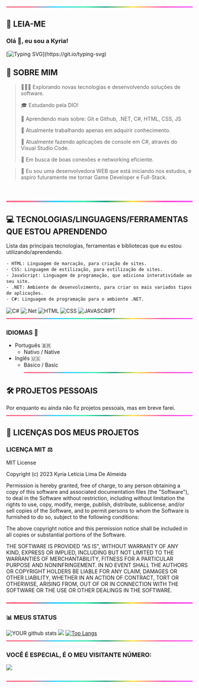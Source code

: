![](lineBar.png)
## 📝 LEIA-ME
 ### Olá 👋, eu sou a Kyria!
[![Typing SVG](https://readme-typing-svg.demolab.com?font=Rodada+Varela&weight=500&size=32&duration=4991&pause=1&color=FF66C4&background=FFFFFF00&center=verdadeiro&vCenter=verdadeiro&repeat=verdadeiro&random=verdadeiro&width=680&lines=+%F0%9F%92%9C+Olá+devs%2C+meu+nome+%C3%A9%C2%A0Kyria!+%F0%9F%91%8B;%F0%9F%92%9C+Sou+desenvolvedora+Web/CSharp!)](https://git.io/typing-svg)
## 🚀 SOBRE MIM

>👩🏾‍💻 Explorando novas tecnologias e desenvolvendo soluções de software.
>
>🎓 Estudando pela DIO!
>
>🌱 Aprendendo mais sobre: Git e Github, .NET, C#, HTML, CSS, JS
>
>🔭 Atualmente trabalhando apenas em adquirir conhecimento.
>
>🌱 Atualmente fazendo aplicações de console em C#, através do Visual Studio Code.
>
>🤝 Em busca de boas conexões e networking eficiente.
 
> 🚀 Eu sou uma desenvolvedora WEB que está iniciando nos estudos, e aspiro futuramente me tornar Game Developer e Full-Stack.
>
<br/>

![](lineBar.png)

## 💻 TECNOLOGIAS/LINGUAGENS/FERRAMENTAS QUE ESTOU APRENDENDO
 
Lista das principais tecnologias, ferramentas e bibliotecas que eu estou utilizando/aprendendo.

    - HTML: Linguagem de marcação, para criação de sites.
    - CSS: Linguagem de estilização, para estilização de sites.
    - JavaScript: Linguagem de programação, que adiciona interatividade ao seu site.
    - .NET: Ambiente de desenvolvimento, para criar os mais variados tipos de aplicações.
    - C#: Linguagem de programação para o ambiente .NET. 
<img align="center" alt="C#" src="https://img.shields.io/badge/C%23-239120?style=for-the-badge&logo=c-sharp&logoColor=white" /> <img align="center" alt=".Net" src="https://img.shields.io/badge/.NET-5C2D91?style=for-the-badge&logo=.net&logoColor=white" />
<img align="center" alt="HTML" src="https://img.shields.io/badge/HTML-239120?style=for-the-badge&logo=html5&logoColor=orange" /> 
<img align="center" alt="CSS" src="https://img.shields.io/badge/CSS-239120?&style=for-the-badge&logo=css3&logoColor=red" />
<img align="center" alt="JAVASCRIPT" src="https://img.shields.io/badge/JavaScript-323330?style=for-the-badge&logo=javascript&logoColor=F7DF1E" />
![](lineBar.png)
### IDIOMAS 👋
- Português 🇧🇷
  - Nativo / Native
- Inglês 🇺🇸
  - Básico / Basic
![](lineBar.png)
## 🛠 PROJETOS PESSOAIS
Por enquanto eu ainda não fiz projetos pessoais, mas em breve farei.
![](lineBar.png)
## 📄 LICENÇAS DOS MEUS PROJETOS
### LICENÇA MIT ⚖️
MIT License

Copyright (c) 2023 Kyria Letícia Lima De Almeida

Permission is hereby granted, free of charge, to any person obtaining a copy
of this software and associated documentation files (the "Software"), to deal
in the Software without restriction, including without limitation the rights
to use, copy, modify, merge, publish, distribute, sublicense, and/or sell
copies of the Software, and to permit persons to whom the Software is
furnished to do so, subject to the following conditions:

The above copyright notice and this permission notice shall be included in all
copies or substantial portions of the Software.

THE SOFTWARE IS PROVIDED "AS IS", WITHOUT WARRANTY OF ANY KIND, EXPRESS OR
IMPLIED, INCLUDING BUT NOT LIMITED TO THE WARRANTIES OF MERCHANTABILITY,
FITNESS FOR A PARTICULAR PURPOSE AND NONINFRINGEMENT. IN NO EVENT SHALL THE
AUTHORS OR COPYRIGHT HOLDERS BE LIABLE FOR ANY CLAIM, DAMAGES OR OTHER
LIABILITY, WHETHER IN AN ACTION OF CONTRACT, TORT OR OTHERWISE, ARISING FROM,
OUT OF OR IN CONNECTION WITH THE SOFTWARE OR THE USE OR OTHER DEALINGS IN THE
SOFTWARE.

![](lineBar.png)
### 📊 MEUS STATUS

![YOUR github stats](https://github-readme-stats.vercel.app/api?username=KyriaDev)
![](https://github-readme-streak-stats.herokuapp.com/?user=KyriaDev)
[![Top Langs](https://github-readme-stats.vercel.app/api/top-langs/?username=KyriaDev&layout=compact)](https://github.com/KyriaDev/github-readme-stats)
![](lineBar.png)

### VOCÊ É ESPECIAL, É O MEU VISITANTE NÚMERO:
<img src="https://profile-counter.glitch.me/KyriaDev/count.svg">

![](lineBar.png)
